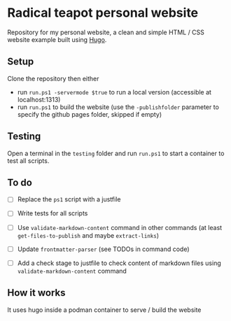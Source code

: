 # Radical teapot personal website

Repository for my personal website, a clean and simple HTML / CSS website example built using [Hugo](https://gohugo.io/).

## Setup

Clone the repository then either

- run `run.ps1 -servermode $true` to run a local version (accessible at localhost:1313)
- run `run.ps1` to build the website (use the `-publishfolder` parameter to specify the github pages folder, skipped if
empty)

## Testing

Open a terminal in the `testing` folder and run `run.ps1` to start a container to test all scripts.

## To do

- [ ] Replace the `ps1` script with a justfile
- [ ] Write tests for all scripts
- [ ] Use `validate-markdown-content` command in other commands (at least `get-files-to-publish` and maybe `extract-links`)
- [ ] Update `frontmatter-parser` (see TODOs in command code)
- [ ] Add a check stage to justfile to check content of markdown files using `validate-markdown-content` command


## How it works

It uses hugo inside a podman container to serve / build the website
